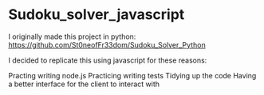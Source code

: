 # Sudoku_solver_javascript

I originally made this project in python: https://github.com/St0neofFr33dom/Sudoku_Solver_Python

I decided to replicate this using javascript for these reasons:

Practing writing node.js
Practicing writing tests
Tidying up the code
Having a better interface for the client to interact with
